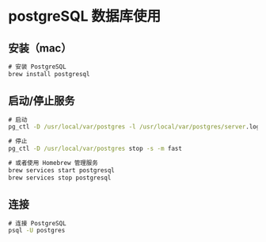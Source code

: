 # postgreSQL 数据库使用

## 安装（mac）

```cmd
# 安装 PostgreSQL
brew install postgresql
```

## 启动/停止服务

```cmd
# 启动
pg_ctl -D /usr/local/var/postgres -l /usr/local/var/postgres/server.log start

# 停止
pg_ctl -D /usr/local/var/postgres stop -s -m fast

# 或者使用 Homebrew 管理服务
brew services start postgresql
brew services stop postgresql
```

## 连接

```cmd
# 连接 PostgreSQL
psql -U postgres
```

